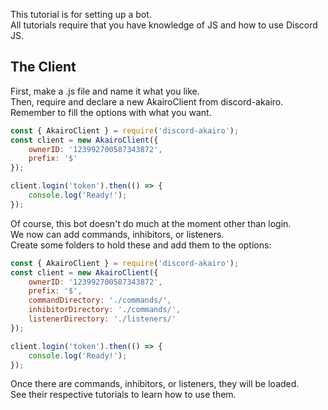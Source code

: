 This tutorial is for setting up a bot.  
All tutorials require that you have knowledge of JS and how to use Discord JS.  

## The Client

First, make a .js file and name it what you like.  
Then, require and declare a new AkairoClient from discord-akairo.  
Remember to fill the options with what you want.  

```js
const { AkairoClient } = require('discord-akairo');
const client = new AkairoClient({
    ownerID: '123992700587343872',
    prefix: '$'
});

client.login('token').then(() => {
    console.log('Ready!');
});
```

Of course, this bot doesn't do much at the moment other than login.  
We now can add commands, inhibitors, or listeners.  
Create some folders to hold these and add them to the options:  

```js
const { AkairoClient } = require('discord-akairo');
const client = new AkairoClient({
    ownerID: '123992700587343872',
    prefix: '$',
    commandDirectory: './commands/',
    inhibitorDirectory: './commands/',
    listenerDirectory: './listeners/'
});

client.login('token').then(() => {
    console.log('Ready!');
});
```

Once there are commands, inhibitors, or listeners, they will be loaded.  
See their respective tutorials to learn how to use them.
